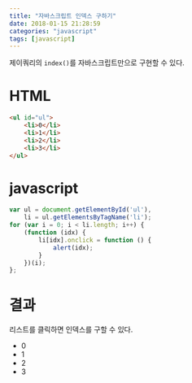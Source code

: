 ```yaml
---
title: "자바스크립트 인덱스 구하기"
date: 2018-01-15 21:28:59
categories: "javascript"
tags: [javascript]
---
```


제이쿼리의 `index()`를 자바스크립트만으로 구현할 수 있다.

<!-- more -->

# HTML
```html
<ul id="ul">
    <li>0</li>
    <li>1</li>
    <li>2</li>
    <li>3</li>
</ul>
```

# javascript
```javascript
var ul = document.getElementById('ul'),
    li = ul.getElementsByTagName('li');
for (var i = 0; i < li.length; i++) {
    (function (idx) {
        li[idx].onclick = function () {
            alert(idx);
        }
    })(i);
};
```

# 결과
리스트를 클릭하면 인덱스를 구할 수 있다.

<ul id="ul">
    <li>0</li>
    <li>1</li>
    <li>2</li>
    <li>3</li>
</ul>
<script>
var ul = document.getElementById('ul'),
    li = ul.getElementsByTagName('li');
for (var i = 0; i < li.length; i++) {
    (function (idx) {
        li[idx].onclick = function () {
            alert(idx);
        }
    })(i);
};
</script>
